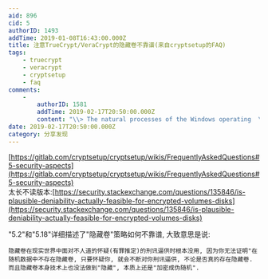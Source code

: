 ```yaml
---
aid: 896
cid: 5
authorID: 1493
addTime: 2019-01-08T16:43:00.000Z
title: 注意TrueCrypt/VeraCrypt的隐藏卷不靠谱(来自cryptsetup的FAQ)
tags:
    - truecrypt
    - veracrypt
    - cryptsetup
    - faq
comments:
    -
        authorID: 1581
        addTime: 2019-02-17T20:50:00.000Z
        content: "\\> The natural processes of the Windows operating  \nsystem, as well as applications like Microsoft Word or  \nGoogle Desktop, can leak significant information outside  \nof the deniable volume. For example, lists of recently  \nchanged documents, audit logs of recent file actions, and  \ndata saved by application programs can all serve to in-  \nhibit deniability. As our results suggest, any DFS will  \nnot only have to encrypt and hide data — as file systems  \nlike TrueCrypt do — but must also erase any traces of  \nthat data left by the operating system through normal operation.\n\n不要老是想要搞個大新聞，把 hidden volume 批判一番！說什麼已經欽定了，VeryCrypt 不靠譜。\n\n豬隊友這種事兒，能怪 VeryCrypt \U0001F434？"
date: 2019-02-17T20:50:00.000Z
category: 分享发现
---
```


[https://gitlab.com/cryptsetup/cryptsetup/wikis/FrequentlyAskedQuestions#5-security-aspects](https://gitlab.com/cryptsetup/cryptsetup/wikis/FrequentlyAskedQuestions#5-security-aspects)  
太长不读版本:[https://security.stackexchange.com/questions/135846/is-plausible-deniability-actually-feasible-for-encrypted-volumes-disks](https://security.stackexchange.com/questions/135846/is-plausible-deniability-actually-feasible-for-encrypted-volumes-disks)

"5.2"和"5.18"详细描述了"隐藏卷"策略如何不靠谱, 大致意思是说:  

    隐藏卷在现实世界中面对不人道的怀疑(有罪推定)的刑讯逼供时根本没用, 因为你无法证明"在随机数据中不存在隐藏卷, 只要怀疑你, 就会不断对你刑讯逼供, 不论是否真的存在隐藏卷.
    而且隐藏卷本身技术上也没法做到"隐藏", 本质上还是"加密成伪随机".
